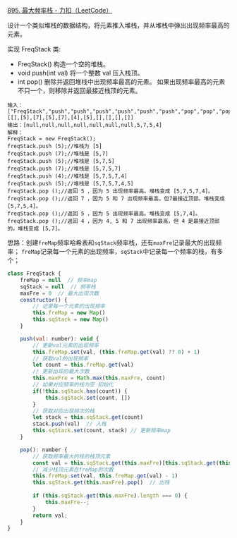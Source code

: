 [895. 最大频率栈 - 力扣（LeetCode）](https://leetcode.cn/problems/maximum-frequency-stack/)

设计一个类似堆栈的数据结构，将元素推入堆栈，并从堆栈中弹出出现频率最高的元素。

实现 FreqStack 类:

* FreqStack() 构造一个空的堆栈。
* void push(int val) 将一个整数 val 压入栈顶。
* int pop() 删除并返回堆栈中出现频率最高的元素。
  如果出现频率最高的元素不只一个，则移除并返回最接近栈顶的元素。

```
输入：
["FreqStack","push","push","push","push","push","push","pop","pop","pop","pop"],
[[],[5],[7],[5],[7],[4],[5],[],[],[],[]]
输出：[null,null,null,null,null,null,null,5,7,5,4]
解释：
FreqStack = new FreqStack();
freqStack.push (5);//堆栈为 [5]
freqStack.push (7);//堆栈是 [5,7]
freqStack.push (5);//堆栈是 [5,7,5]
freqStack.push (7);//堆栈是 [5,7,5,7]
freqStack.push (4);//堆栈是 [5,7,5,7,4]
freqStack.push (5);//堆栈是 [5,7,5,7,4,5]
freqStack.pop ();//返回 5 ，因为 5 出现频率最高。堆栈变成 [5,7,5,7,4]。
freqStack.pop ();//返回 7 ，因为 5 和 7 出现频率最高，但7最接近顶部。堆栈变成 [5,7,5,4]。
freqStack.pop ();//返回 5 ，因为 5 出现频率最高。堆栈变成 [5,7,4]。
freqStack.pop ();//返回 4 ，因为 4, 5 和 7 出现频率最高，但 4 是最接近顶部的。堆栈变成 [5,7]。
```

思路：创建`freMap`频率哈希表和`sqStack`频率栈，还有`maxFre`记录最大的出现频率；
`freMap`记录每一个元素的出现频率，`sqStack`中记录每一个频率的栈，有多个；

```javascript
class FreqStack {
    freMap = null  // 频率map
    sqStack = null  // 频率栈
    maxFre = 0  // 最大出现次数
    constructor() {
        // 记录每一个元素的出现频率
        this.freMap = new Map()
        this.sqStack = new Map()
    }

    push(val: number): void {
        // 更新val元素的出现频率
        this.freMap.set(val, (this.freMap.get(val) ?? 0) + 1)
        // 获取val的出现频率
        let count = this.freMap.get(val)
        // 更新出现的最大次数
        this.maxFre = Math.max(this.maxFre, count)
        // 如果对应频率的栈为空 初始化
        if(!this.sqStack.has(count)) {
            this.sqStack.set(count, [])
        }
        // 获取对应出现频次的栈
        let stack = this.sqStack.get(count)
        stack.push(val)  // 入栈
        this.sqStack.set(count, stack) // 更新频率map
    }

    pop(): number {
        // 获取频率最大的栈的栈顶元素
        const val = this.sqStack.get(this.maxFre)[this.sqStack.get(this.maxFre).length - 1]
        // 减少栈顶元素在freMap的次数
        this.freMap.set(val, this.freMap.get(val) - 1)
        this.sqStack.get(this.maxFre).pop()  // 出栈
        
        if (this.sqStack.get(this.maxFre).length === 0) {
            this.maxFre--;
        }
        return val;
    }
}
```


